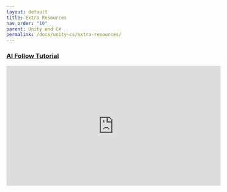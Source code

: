 ```yaml
---
layout: default
title: Extra Resources
nav_order: "10"
parent: Unity and C#
permalink: /docs/unity-cs/extra-resources/
---
```


### [AI Follow Tutorial](https://www.youtube.com/watch?v=2SXa10ILJms)

<iframe width="560" height="315" src="https://www.youtube.com/embed/2SXa10ILJms" title="YouTube video player" frameborder="0" allow="accelerometer; autoplay; clipboard-write; encrypted-media; gyroscope; picture-in-picture" allowfullscreen></iframe>
